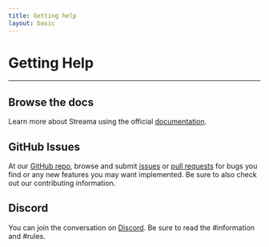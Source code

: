 ```yaml
---
title: Getting help
layout: basic
---
```


# Getting Help
---

## Browse the docs
Learn more about Streama using the official [documentation](/docs/).

## GitHub Issues
At our [GitHub repo](https://github.com/streamaserver/streama), browse and submit 
[issues](https://github.com/streamaserver/streama/issues) or [pull requests](https://github.com/streamaserver/streama/pulls) 
for bugs you find or any new features you may want implemented. 
Be sure to also check out our contributing information.

## Discord
You can join the conversation on [Discord](https://discord.gg/CJEHWX9). Be sure to read the #information and #rules.